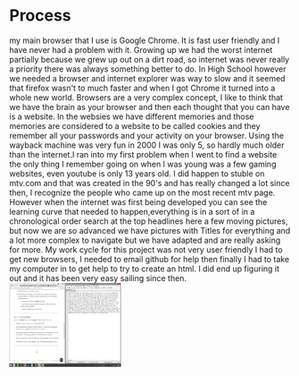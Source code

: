<h1>Process</h1>
my main browser that I use is Google Chrome. It is fast user friendly and I have never had a problem with it.
Growing up we had the worst internet partially because we grew up out on a dirt road, so internet was never 
really a priority there was always something better to do. In High School however we needed a browser and 
internet explorer was way to slow and it seemed that firefox wasn't to much faster and when I got Chrome it
turned into a whole new world. Browsers are a very complex concept, I like to think that we have the brain 
as your browser and then each thought that you can have is a website. In the websies we have different 
memories and those memories are considered to a website to be called cookies and they remember all your
passwords and your activity on your browser. Using the wayback machine was very fun in 2000 I was only 5, so
hardly much older than the internet.I ran into my first problem when I went to find a website the only thing
I remember going on when I was young was a few gaming websites, even youtube is only 13 years old.  I did 
happen to stuble on mtv.com and that was created in the 90's and has really changed a lot since then, I 
recognize the people who came up on the most recent mtv page. However when the internet was first being 
developed you can see the learning curve that needed to happen,everything is in a sort of in a chronological 
order search at the top headlines here a few moving pictures, but now we are so advanced we have pictures with 
Titles for everything and a lot more complex to navigate but we have adapted and are really asking for more.
My work cycle for this project was not very user friendly I had to get new browsers, I needed to email github for
help then finally I had to take my computer in to get help to try to create an html.  I did end up figuring it out
and it has been very easy sailing since then.
<img src="images/screenshot.jpg" width="200" height="150">